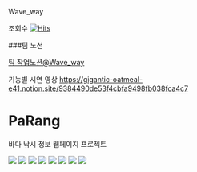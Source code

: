 Wave_way

조회수 [![Hits](https://hits.seeyoufarm.com/api/count/incr/badge.svg?url=https%3A%2F%2Fgithub.com%2Fpj6577%2FmyParang&count_bg=%2379C83D&title_bg=%23555555&icon=tencentqq.svg&icon_color=%23E7E7E7&title=hits&edge_flat=false)](https://hits.seeyoufarm.com)

###팀 노션

[팀 작업노션@Wave_way](https://gigantic-oatmeal-e41.notion.site/Parang-2e6256851296470b821708ee312eadec)



기능별 시연 영상
https://gigantic-oatmeal-e41.notion.site/9384490de53f4cbfa9498fb038fca4c7

# PaRang

바다 낚시 정보 웹페이지 프로젝트

<img src = https://cdn.discordapp.com/attachments/961574253113782292/1022088629906067538/1.png />
<img src = https://cdn.discordapp.com/attachments/961574253113782292/1022088651548676166/2.png />
<img src = https://cdn.discordapp.com/attachments/961574253113782292/1029589941610614864/unknown.png />
<img src = https://cdn.discordapp.com/attachments/961574253113782292/1029590149954293821/unknown.png />
<img src = https://cdn.discordapp.com/attachments/961574253113782292/1029590441852665869/unknown.png />
<img src = https://cdn.discordapp.com/attachments/961574253113782292/1029594465695965204/unknown.png />
<img src = https://cdn.discordapp.com/attachments/961574253113782292/1029594719740768256/unknown.png /> 
<img src = https://cdn.discordapp.com/attachments/961574253113782292/1029594892688699423/unknown.png />
<!-- <img src="https://img.shields.io/badge/SpringBoot-#6DB33F?style=flat&logo=Spring&logoColor=white" /> -->

<!-- <img src="https://img.shields.io/badge/React-61DAFB?style=flat&logo=React&logoColor=white"/>
 -->



